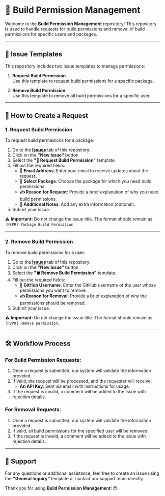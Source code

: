 # 🔑 Build Permission Management

Welcome to the **Build Permission Management** repository! This repository is used to handle requests for build permissions and removal of build permissions for specific users and packages.

---

## 📄 Issue Templates

This repository includes two issue templates to manage permissions:

1. **Request Build Permission**  
   Use this template to request build permissions for a specific package.

2. **Remove Build Permission**  
   Use this template to remove all build permissions for a specific user.

---

## 🔧 How to Create a Request

### 1. **Request Build Permission**
To request build permissions for a package:
1. Go to the **[Issues](../../issues)** tab of this repository.
2. Click on the **"New Issue"** button.
3. Select the **"🔑 Request Build Permission"** template.
4. Fill out the required fields:
   - **📧 Email Address**: Enter your email to receive updates about the request.
   - **📂 Select Package**: Choose the package for which you need build permissions.
   - **✍️ Reason for Request**: Provide a brief explanation of why you need build permissions.
   - **💬 Additional Notes**: Add any extra information (optional).
5. Submit your issue.

⚠️ **Important:** Do not change the issue title. The format should remain as:  
`[PBPR] Package Build Permission`.

---

### 2. **Remove Build Permission**
To remove build permissions for a user:
1. Go to the **[Issues](../../issues)** tab of this repository.
2. Click on the **"New Issue"** button.
3. Select the **"🗑️ Remove Build Permission"** template.
4. Fill out the required fields:
   - **👤 GitHub Username**: Enter the GitHub username of the user whose permissions you want to remove.
   - **✍️ Reason for Removal**: Provide a brief explanation of why the permissions should be removed.
5. Submit your issue.

⚠️ **Important:** Do not change the issue title. The format should remain as:  
`[PBPR] Remove permission`.

---

## 🛠️ Workflow Process

### For Build Permission Requests:
1. Once a request is submitted, our system will validate the information provided.
2. If valid, the request will be processed, and the requester will receive:
   - **An API Key**: Sent via email with instructions for usage.
3. If the request is invalid, a comment will be added to the issue with rejection details.

### For Removal Requests:
1. Once a request is submitted, our system will validate the information provided.
2. If valid, all build permissions for the specified user will be removed.
3. If the request is invalid, a comment will be added to the issue with rejection details.

---

## 🚀 Support

For any questions or additional assistance, feel free to create an issue using the **"General Inquiry"** template or contact our support team directly.

Thank you for using **Build Permission Management**! 😊
